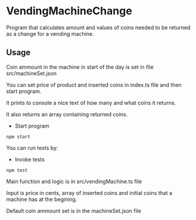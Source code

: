 # VendingMachineChange

Program that calculates amount and values of coins needed to be returned as a change for a vending machine.

## Usage

Coin ammount in the machine in start of the day is set in file src/machineSet.json

You can set price of product and inserted coins in index.ts file and then start program.

It prints to console a nice text of how many and what coins it returns.

It also returns an array containing returned coins.

- Start program

```
npm start
```

You can run tests by:

- Invoke tests

```
npm test
```

Main function and logic is in src/vendingMachine.ts file

Input is price in cents, array of inserted coins and initial coins that a machine has at the begining.

Default coin ammount set is in the machineSet.json file
